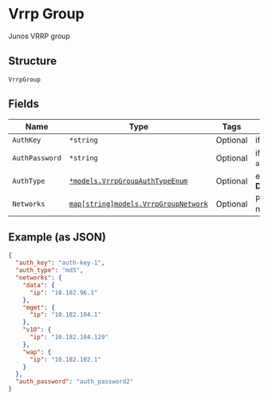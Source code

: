
# Vrrp Group

Junos VRRP group

## Structure

`VrrpGroup`

## Fields

| Name | Type | Tags | Description |
|  --- | --- | --- | --- |
| `AuthKey` | `*string` | Optional | if `auth_type`==`md5` |
| `AuthPassword` | `*string` | Optional | if `auth_type`==`simple` |
| `AuthType` | [`*models.VrrpGroupAuthTypeEnum`](../../doc/models/vrrp-group-auth-type-enum.md) | Optional | enum: `md5`, `simple`<br>**Default**: `"md5"` |
| `Networks` | [`map[string]models.VrrpGroupNetwork`](../../doc/models/vrrp-group-network.md) | Optional | Property key is the network name |

## Example (as JSON)

```json
{
  "auth_key": "auth-key-1",
  "auth_type": "md5",
  "networks": {
    "data": {
      "ip": "10.182.96.1"
    },
    "mgmt": {
      "ip": "10.182.104.1"
    },
    "v10": {
      "ip": "10.182.104.129"
    },
    "wap": {
      "ip": "10.182.102.1"
    }
  },
  "auth_password": "auth_password2"
}
```

